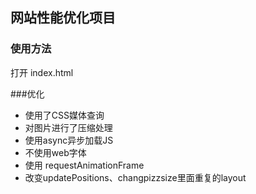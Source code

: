 ## 网站性能优化项目

### 使用方法
打开 index.html



###优化

* 使用了CSS媒体查询
* 对图片进行了压缩处理
* 使用async异步加载JS
* 不使用web字体
* 使用 requestAnimationFrame
* 改变updatePositions、changpizzsize里面重复的layout 
